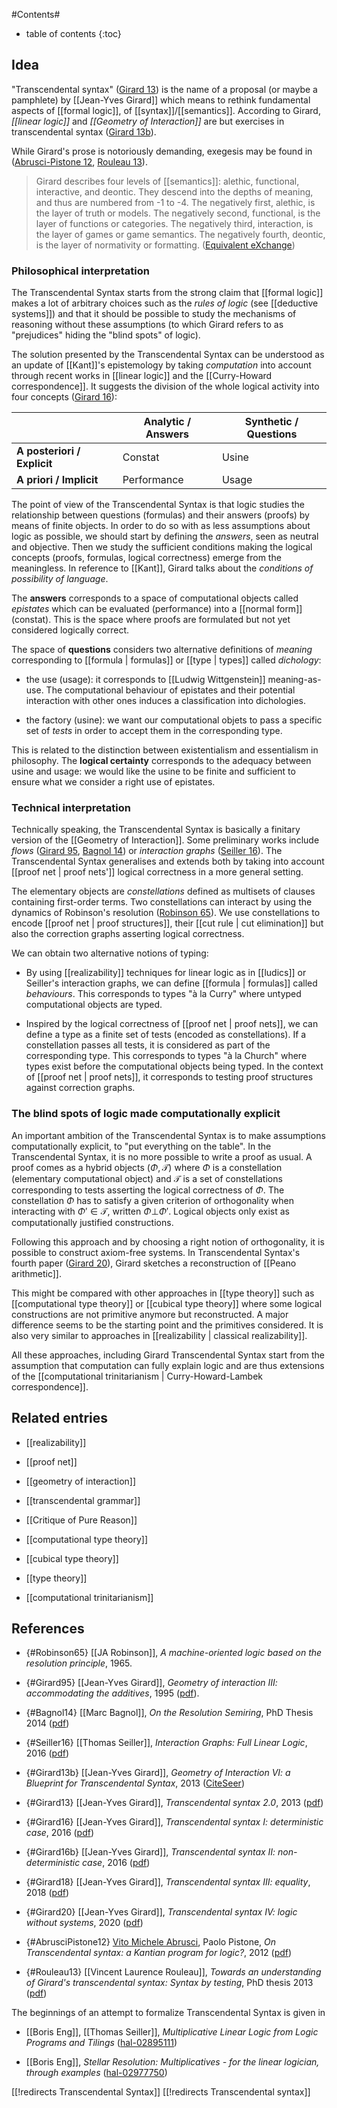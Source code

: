 
#Contents#
* table of contents
{:toc}

## Idea

"Transcendental syntax" ([Girard 13](#Girard13)) is the name of a proposal (or maybe a pamphlete) by [[Jean-Yves Girard]] which means to rethink fundamental aspects of [[formal logic]], of [[syntax]]/[[semantics]]. According to Girard, _[[linear logic]]_ and _[[Geometry of Interaction]]_ are but exercises in transcendental syntax ([Girard 13b](#Girard13b)).

While Girard's prose is notoriously demanding, exegesis may be found in ([Abrusci-Pistone 12](#AbrusciPistone12), [Rouleau 13](#Rouleau13)). 

> Girard describes four levels of [[semantics]]: alethic, functional, interactive, and deontic. They descend into the depths of meaning, and thus are numbered from -1 to -4. The negatively first, alethic, is the layer of truth or models. The negatively second, functional, is the layer of functions or categories. The negatively third, interaction, is the layer of games or game semantics. The negatively fourth, deontic, is the layer of normativity or formatting. ([Equivalent eXchange](http://equivalentexchange.wordpress.com/2012/03/07/j-y-girards-transcendental-syntax/))

### Philosophical interpretation

The Transcendental Syntax starts from the strong claim that [[formal logic]] makes a lot of arbitrary choices such as the *rules of logic* (see [[deductive systems]]) and that it should be possible to study the mechanisms of reasoning without these assumptions (to which Girard refers to as "prejudices" hiding the "blind spots" of logic).

The solution presented by the Transcendental Syntax can be understood as an update of [[Kant]]'s epistemology by taking *computation* into account through recent works in [[linear logic]] and the [[Curry-Howard correspondence]]. It suggests the division of the whole logical activity into four concepts ([Girard 16](#Girard13b)):

|                             | Analytic / Answers | Synthetic / Questions |
|-----------------------------|--------------------|-----------------------|
| **A posteriori / Explicit** | Constat            | Usine                 |
| **A priori / Implicit**     | Performance        | Usage                 |

The point of view of the Transcendental Syntax is that logic studies the relationship between questions (formulas) and their answers (proofs) by means of finite objects. In order to do so with as less assumptions about logic as possible, we should start by defining the *answers*, seen as neutral and objective. Then we study the sufficient conditions making the logical concepts (proofs, formulas, logical correctness) emerge from the meaningless. In reference to [[Kant]], Girard talks about the *conditions of possibility of language*.

The **answers** corresponds to a space of computational objects called *epistates* which can be evaluated (performance) into a [[normal form]] (constat). This is the space where proofs are formulated but not yet considered logically correct.

The space of **questions** considers two alternative definitions of *meaning* corresponding to [[formula | formulas]] or [[type | types]] called *dichology*:

- the use (usage): it corresponds to [[Ludwig Wittgenstein]] meaning-as-use. The computational behaviour of epistates and their potential interaction with other ones induces a classification into dichologies.

- the factory (usine): we want our computational objets to pass a specific set of *tests* in order to accept them in the corresponding type.

This is related to the distinction between existentialism and essentialism in philosophy. The **logical certainty** corresponds to the adequacy between usine and usage: we would like the usine to be finite and sufficient to ensure what we consider a right use of epistates.

### Technical interpretation

Technically speaking, the Transcendental Syntax is basically a finitary version of the [[Geometry of Interaction]]. Some preliminary works include *flows* ([Girard 95](#Girard95), [Bagnol 14](#Bagnol14)) or *interaction graphs* ([Seiller 16](#Seiller16)). The Transcendental Syntax generalises and extends both by taking into account [[proof net | proof nets']] logical correctness in a more general setting.

The elementary objects are *constellations* defined as multisets of clauses containing first-order terms. Two constellations can interact by using the dynamics of Robinson's resolution ([Robinson 65](#Robinson65)). We use constellations to encode [[proof net | proof structures]], their [[cut rule | cut elimination]] but also the correction graphs asserting logical correctness. 

We can obtain two alternative notions of typing:

- By using [[realizability]] techniques for linear logic as in [[ludics]] or Seiller's interaction graphs, we can define [[formula | formulas]] called *behaviours*. This corresponds to types "à la Curry" where untyped computational objects are typed.

- Inspired by the logical correctness of [[proof net | proof nets]], we can define a type as a finite set of tests (encoded as constellations). If a constellation passes all tests, it is considered as part of the corresponding type. This corresponds to types "à la Church" where types exist before the computational objects being typed. In the context of [[proof net | proof nets]], it corresponds to testing proof structures against correction graphs.

### The blind spots of logic made computationally explicit

An important ambition of the Transcendental Syntax is to make assumptions computationally explicit, to "put everything on the table". In the Transcendental Syntax, it is no more possible to write a proof as usual. A proof comes as a hybrid objects $(\Phi, \mathcal{T})$ where $\Phi$ is a constellation (elementary computational object) and $\mathcal{T}$ is a set of constellations corresponding to tests asserting the logical correctness of $\Phi$. The constellation $\Phi$ has to satisfy a given criterion of orthogonality when interacting with $\Phi' \in \mathcal{T}$, written $\Phi \bot \Phi'$. Logical objects only exist as computationally justified constructions.

Following this approach and by choosing a right notion of orthogonality, it is possible to construct axiom-free systems. In Transcendental Syntax's fourth paper ([Girard 20](#Girard20)), Girard sketches a reconstruction of [[Peano arithmetic]].

This might be compared with other approaches in [[type theory]] such as [[computational type theory]] or [[cubical type theory]] where some logical constructions are not primitive anymore but reconstructed. A major difference seems to be the starting point and the primitives considered. It is also very similar to approaches in [[realizability | classical realizability]].

All these approaches, including Girard Transcendental Syntax start from the assumption that computation can fully explain logic and are thus extensions of the [[computational trinitarianism | Curry-Howard-Lambek correspondence]].

## Related entries

* [[realizability]]

* [[proof net]]

* [[geometry of interaction]]

* [[transcendental grammar]]

* [[Critique of Pure Reason]]

* [[computational type theory]]

* [[cubical type theory]]

* [[type theory]]

* [[computational trinitarianism]]

## References

* {#Robinson65} [[JA Robinson]], _A machine-oriented logic based on the resolution principle_, 1965.

* {#Girard95} [[Jean-Yves Girard]], _Geometry of interaction III: accommodating the additives_, 1995 ([pdf](https://girard.perso.math.cnrs.fr/GOI3.pdf)).

* {#Bagnol14} [[Marc Bagnol]], _On the Resolution Semiring_, PhD Thesis 2014 ([pdf](https://www.normalesup.org/~bagnol/phd/these_screen.pdf))

* {#Seiller16} [[Thomas Seiller]], _Interaction Graphs: Full Linear Logic_, 2016 ([pdf](https://www.seiller.org/documents/articles/IG-Full.pdf))

* {#Girard13b} [[Jean-Yves Girard]], _Geometry of Interaction VI: a Blueprint for Transcendental Syntax_, 2013 ([CiteSeer](http://citeseerx.ist.psu.edu/viewdoc/summary?doi=10.1.1.303.7141))

* {#Girard13} [[Jean-Yves Girard]], _Transcendental syntax 2.0_, 2013 ([pdf](https://pdfs.semanticscholar.org/8548/a157279b27de84d1effd772b683c7b9d7701.pdf))

* {#Girard16} [[Jean-Yves Girard]], _Transcendental syntax I: deterministic case_, 2016 ([pdf](http://girard.perso.math.cnrs.fr/trsy1.pdf))

* {#Girard16b} [[Jean-Yves Girard]], _Transcendental syntax II: non-deterministic case_, 2016 ([pdf](http://girard.perso.math.cnrs.fr/trsy2.pdf))

* {#Girard18} [[Jean-Yves Girard]], _Transcendental syntax III: equality_, 2018 ([pdf](http://girard.perso.math.cnrs.fr/trsy3.pdf))

* {#Girard20} [[Jean-Yves Girard]], _Transcendental syntax IV: logic without systems_, 2020 ([pdf](http://girard.perso.math.cnrs.fr/trsy4.pdf))

* {#AbrusciPistone12} [Vito Michele Abrusci](http://www.uniroma3.it/persona.php?persona=v9rdc8l%2Fv34h57mDvlwB1jjlJFqAH%2B3Or9wKcvkvgtI%3D&tab=2), Paolo Pistone, _On Transcendental syntax: a Kantian program for logic?_, 2012 ([pdf](https://www.academia.edu/10495057/On_Trascendental_syntax_a_Kantian_program_for_logic))

* {#Rouleau13} [[Vincent Laurence Rouleau]], _Towards an understanding of Girard's transcendental syntax: Syntax by testing_, PhD thesis 2013  ([pdf](https://ruor.uottawa.ca/bitstream/10393/23680/3/Laurence_Rouleau_Vincent_2013_thesis.pdf))

The beginnings of an attempt to formalize Transcendental Syntax is given in

* [[Boris Eng]], [[Thomas Seiller]], _Multiplicative Linear Logic from Logic Programs and Tilings_ ([hal-02895111](https://hal.archives-ouvertes.fr/hal-02895111))

* [[Boris Eng]], _Stellar Resolution: Multiplicatives - for the linear logician, through examples_ ([hal-02977750](https://hal.archives-ouvertes.fr/hal-02977750))

[[!redirects Transcendental Syntax]]
[[!redirects Transcendental syntax]]